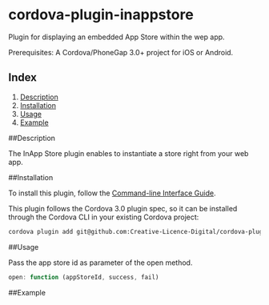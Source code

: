 cordova-plugin-inappstore
=========================

Plugin for displaying an embedded App Store within the wep app.

Prerequisites: A Cordova/PhoneGap 3.0+ project for iOS or Android.

## Index

1. [Description](#description)
2. [Installation](#installation)
3. [Usage](#usage)
4. [Example](#example)


##Description

The InApp Store plugin enables to instantiate a store right from your web app.

##Installation

To install this plugin, follow the [Command-line Interface Guide](http://cordova.apache.org/docs/en/edge/guide_cli_index.md.html#The%20Command-line%20Interface).

This plugin follows the Cordova 3.0 plugin spec, so it can be installed through the Cordova CLI in your existing Cordova project:
```bash
cordova plugin add git@github.com:Creative-Licence-Digital/cordova-plugin-inappstore.git
```

##Usage

Pass the app store id as parameter of the open method.

```javascript
open: function (appStoreId, success, fail)
```

##Example


